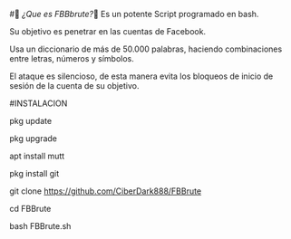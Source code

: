 #📱 _¿Que es FBBbrute?_📱 Es un potente Script programado en bash.

Su objetivo es penetrar en las cuentas de Facebook.

Usa un diccionario de más de 50.000 palabras, haciendo combinaciones entre letras, números y símbolos.

El ataque es silencioso, de esta manera evita los bloqueos de inicio de sesión de la cuenta de su objetivo.

#INSTALACION 

pkg update

pkg upgrade

apt install mutt

pkg install git

git clone https://github.com/CiberDark888/FBBrute

cd FBBrute

bash FBBrute.sh
